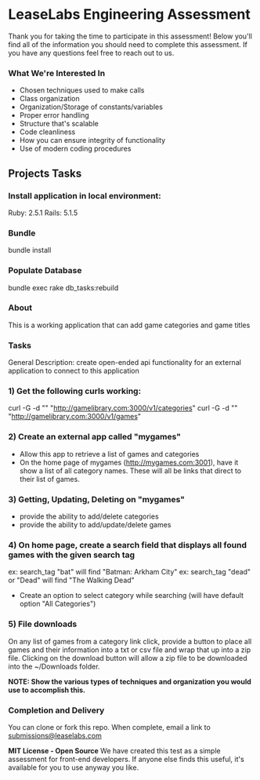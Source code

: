 # LeaseLabs Engineering Assessment
Thank you for taking the time to participate in this assessment! Below you'll find all of the information you should need to complete this assessment. If you have any questions feel free to reach out to us.

### What We're Interested In

* Chosen techniques used to make calls
* Class organization
* Organization/Storage of constants/variables
* Proper error handling
* Structure that's scalable
* Code cleanliness
* How you can ensure integrity of functionality
* Use of modern coding procedures

## Projects Tasks ##
### Install application in local environment:
  Ruby: 2.5.1
  Rails: 5.1.5

### Bundle 
  bundle install

### Populate Database
  bundle exec rake db_tasks:rebuild
  
### About
  This is a working application that can add game categories and game titles

### Tasks
  General Description: create open-ended api functionality for an external application to connect to this application

### 1) Get the following curls working:
  curl -G -d "" "http://gamelibrary.com:3000/v1/categories"
  curl -G -d "" "http://gamelibrary.com:3000/v1/games"

### 2) Create an external app called "mygames"
  - Allow this app to retrieve a list of games and categories
  - On the home page of mygames (http://mygames.com:3001), have it show a list of all category names. These will all be links that direct to their list of games.

### 3) Getting, Updating, Deleting on "mygames"
  - provide the ability to add/delete categories
  - provide the ability to add/update/delete games

### 4) On home page, create a search field that displays all found games with the given search tag 
  ex: search_tag "bat" will find "Batman: Arkham City"
  ex: search_tag "dead" or "Dead" will find "The Walking Dead"
  - Create an option to select category while searching (will have default option "All Categories")

### 5) File downloads
  On any list of games from a category link click, provide a button to place all games and their information into a txt or csv file and wrap that up into a zip file.  Clicking on the download button will allow a zip file to be downloaded into the ~/Downloads folder.

**NOTE: Show the various types of techniques and organization you would use to accomplish this.**

### Completion and Delivery
You can clone or fork this repo. When complete, email a link to submissions@leaselabs.com

**MIT License - Open Source** We have created this test as a simple assessment for front-end developers. If anyone else finds this useful, it's available for you to use anyway you like.

